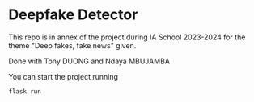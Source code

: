 # Deepfake Detector

This repo is in annex of the project during IA School 2023-2024 for the theme "Deep fakes, fake news" given.

Done with Tony DUONG and Ndaya MBUJAMBA

You can start the project running 
```python
flask run
```
